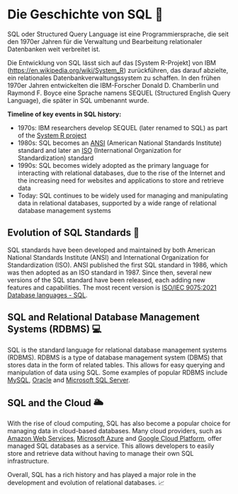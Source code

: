 # Die Geschichte von SQL 📜

SQL oder Structured Query Language ist eine Programmiersprache, die seit den 1970er Jahren für die Verwaltung und Bearbeitung relationaler Datenbanken weit verbreitet ist.

Die Entwicklung von SQL lässt sich auf das [System R-Projekt] von IBM (https://en.wikipedia.org/wiki/System_R) zurückführen, das darauf abzielte, ein relationales Datenbankverwaltungssystem zu schaffen. In den frühen 1970er Jahren entwickelten die IBM-Forscher Donald D. Chamberlin und Raymond F. Boyce eine Sprache namens SEQUEL (Structured English Query Language), die später in SQL umbenannt wurde.

**Timeline of key events in SQL history:**
- 1970s: IBM researchers develop SEQUEL (later renamed to SQL) as part of the [System R project](https://en.wikipedia.org/wiki/System_R)
- 1980s: SQL becomes an [ANSI](https://en.wikipedia.org/wiki/American_National_Standards_Institute) (American National Standards Institute) standard and later an [ISO](https://en.wikipedia.org/wiki/International_Organization_for_Standardization) (International Organization for Standardization) standard
- 1990s: SQL becomes widely adopted as the primary language for interacting with relational databases, due to the rise of the Internet and the increasing need for websites and applications to store and retrieve data
- Today: SQL continues to be widely used for managing and manipulating data in relational databases, supported by a wide range of relational database management systems

## Evolution of SQL Standards 📜
SQL standards have been developed and maintained by both American National Standards Institute (ANSI) and International Organization for Standardization (ISO). ANSI published the first SQL standard in 1986, which was then adopted as an ISO standard in 1987. Since then, several new versions of the SQL standard have been released, each adding new features and capabilities. The most recent version is [ISO/IEC 9075:2021 Database languages - SQL](https://www.iso.org/standard/76198.html).

## SQL and Relational Database Management Systems (RDBMS) 💻
SQL is the standard language for relational database management systems (RDBMS). RDBMS is a type of database management system (DBMS) that stores data in the form of related tables. This allows for easy querying and manipulation of data using SQL. Some examples of popular RDBMS include [MySQL](https://www.mysql.com/), [Oracle](https://www.oracle.com/database/) and [Microsoft SQL Server](https://www.microsoft.com/en-us/sql-server/sql-server-downloads).

## SQL and the Cloud 🌥
With the rise of cloud computing, SQL has also become a popular choice for managing data in cloud-based databases. Many cloud providers, such as [Amazon Web Services](https://aws.amazon.com/rds/), [Microsoft Azure](https://azure.microsoft.com/en-us/services/sql-database/) and [Google Cloud Platform](https://cloud.google.com/sql), offer managed SQL databases as a service. This allows developers to easily store and retrieve data without having to manage their own SQL infrastructure.

Overall, SQL has a rich history and has played a major role in the development and evolution of relational databases. 📈
